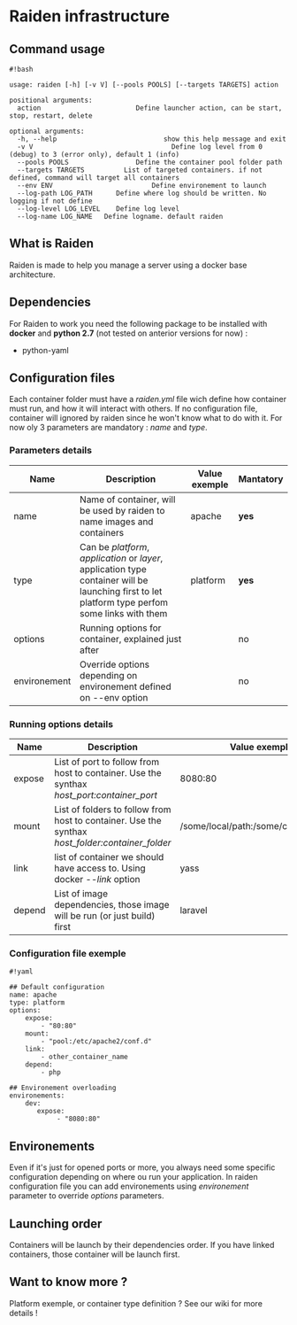 # Raiden infrastructure #

## Command usage ##
```
#!bash

usage: raiden [-h] [-v V] [--pools POOLS] [--targets TARGETS] action

positional arguments:
  action                        Define launcher action, can be start, stop, restart, delete

optional arguments:
  -h, --help                           show this help message and exit
  -v V                                   Define log level from 0 (debug) to 3 (error only), default 1 (info)
  --pools POOLS                 Define the container pool folder path
  --targets TARGETS          List of targeted containers. if not defined, command will target all containers
  --env ENV                         Define environement to launch
  --log-path LOG_PATH      Define where log should be written. No logging if not define
  --log-level LOG_LEVEL    Define log level
  --log-name LOG_NAME   Define logname. default raiden
```

## What is Raiden ##
Raiden is made to help you manage a server using a docker base architecture.

## Dependencies ##
For Raiden to work you need the following package to be installed with **docker** and **python 2.7** (not tested on anterior versions for now) :

* python-yaml

## Configuration files ##

Each container folder must have a *raiden.yml* file wich define how container must run, and how it will interact with others. If no configuration file, container will ignored by raiden since he won't know what to do with it. For now oly 3 parameters are mandatory : *name* and *type*.

### Parameters details ###

| Name | Description | Value exemple | Mantatory |
|---------|-----------------|----------|--------------|
| name  | Name of container, will be used by raiden to name images and containers   | apache | **yes** |
| type | Can be *platform*, *application* or *layer*, application type container will be launching first to let platform type perfom some links with them | platform | **yes** |
| options | Running options for container, explained just after |  | no |
| environement | Override options depending on environement defined on --env option |  | no |

### Running options details ###

| Name | Description | Value exemple |
|---------|-----------------|----------|
| expose | List of port to follow from host to container. Use the synthax *host_port:container_port* | 8080:80 |
| mount | List of folders to follow from host to container. Use the synthax *host_folder:container_folder* | /some/local/path:/some/container/path |
| link | list of container we should have access to. Using docker *--link* option | yass |
| depend | List of image dependencies, those image will be run (or just build) first | laravel |

### Configuration file exemple ###


```
#!yaml

## Default configuration
name: apache
type: platform
options:
    expose:
        - "80:80"
    mount:
        - "pool:/etc/apache2/conf.d"
    link:
        - other_container_name
    depend:
        - php

## Environement overloading
environements:
    dev:
       expose:
            - "8080:80"
```

## Environements ##

Even if it's just for opened ports or more, you always need some specific configuration depending on where ou run your application.
In raiden configuration file you can add environements using *environement* parameter to override *options* parameters.

## Launching order ##

Containers will be launch by their dependencies order. If you have linked containers, those container will be launch first.

## Want to know more ? ##

Platform exemple, or container type definition ? See our wiki for more details !